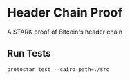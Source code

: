 # Header Chain Proof
A STARK proof of Bitcoin's header chain


## Run Tests
```
protostar test --cairo-path=./src
```